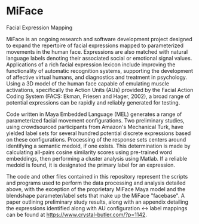# MiFace
Facial Expression Mapping

MiFace is an ongoing research and software development project designed to expand the repertoire of facial expressions mapped to parameterized movements in the human face. Expressions are also matched with natural language labels denoting their associated social or emotional signal values. Applications of a rich facial expression lexicon include improving the functionality of automatic recognition systems, supporting the development of affective virtual humans, and diagnostics and treatment in psychology. Using a 3D model of the human face capable of emulating muscle activations, specifically the Action Units (AUs) provided by the Facial Action Coding System (FACS: Ekman, Friesen and Hager, 2002), a broad range of potential expressions can be rapidly and reliably generated for testing.

Code written in Maya Embedded Language (MEL) generates a range of parameterized facial movement configurations. Two preliminary studies, using crowdsourced participants from Amazon's Mechanical Turk, have yielded label sets for several hundred potential discrete expressions based on these configurations. Processing of the response sets centers around identifying a semantic medoid, if one exists. This determination is made by calculating all-pairs cosine similarity scores using pre-trained word embeddings, then performing a cluster analysis using Matlab. If a reliable medoid is found, it is designated the primary label for an expression.

The code and other files contained in this repository represent the scripts and programs used to perform the data processing and analysis detailed above, with the exception of the proprietary MiFace Maya model and the blendshape parameter/label sets that make up the MiFace "facebase". A paper outlining preliminary study results, along with an appendix detailing the expressions identified along with AU configuration <-> label mappings can be found at https://www.crystal-butler.com/?p=1142.
